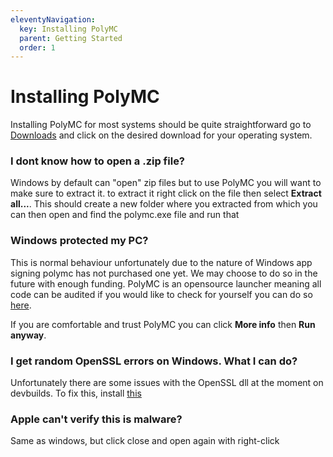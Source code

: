 ```yaml
---
eleventyNavigation:
  key: Installing PolyMC
  parent: Getting Started
  order: 1
---
```


# Installing PolyMC

Installing PolyMC for most systems should be quite straightforward go to [Downloads](/download/) and click on the desired download for your operating system.

### I dont know how to open a .zip file?

Windows by default can "open" zip files but to use PolyMC you will want to make sure to extract it. to extract it right click on the file then select **Extract all...**. This should create a new folder where you extracted from which you can then open and find the polymc.exe file and run that

### Windows protected my PC?

This is normal behaviour unfortunately due to the nature of Windows app signing polymc has not purchased one yet. We may choose to do so in the future with enough funding. PolyMC is an opensource launcher meaning all code can be audited if you would like to check for yourself you can do so [here](https://github.com/PolyMC/polymc.github.io).

If you are comfortable and trust PolyMC you can click **More info** then **Run anyway**.

### I get random OpenSSL errors on Windows. What I can do?

Unfortunately there are some issues with the OpenSSL dll at the moment on devbuilds.
To fix this, install [this](https://download.microsoft.com/download/C/6/D/C6D0FD4E-9E53-4897-9B91-836EBA2AACD3/vcredist_x86.exe)

### Apple can't verify this is malware?

Same as windows, but click close and open again with right-click
